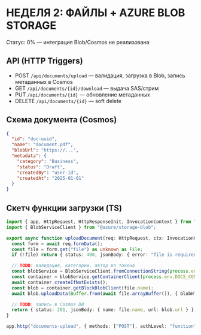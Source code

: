 # НЕДЕЛЯ 2: ФАЙЛЫ + AZURE BLOB STORAGE

Статус: 0% — интеграция Blob/Cosmos не реализована

## API (HTTP Triggers)

- POST `/api/documents/upload` — валидация, загрузка в Blob, запись метаданных в Cosmos
- GET `/api/documents/{id}/download` — выдача SAS/стрим
- PUT `/api/documents/{id}` — обновление метаданных
- DELETE `/api/documents/{id}` — soft delete

## Схема документа (Cosmos)

```json
{
  "id": "doc-uuid",
  "name": "document.pdf",
  "blobUrl": "https://...",
  "metadata": {
    "category": "Business",
    "status": "Draft",
    "createdBy": "user-id",
    "createdAt": "2025-01-01"
  }
}
```

## Скетч функции загрузки (TS)

```ts
import { app, HttpRequest, HttpResponseInit, InvocationContext } from "@azure/functions";
import { BlobServiceClient } from "@azure/storage-blob";

export async function uploadDocument(req: HttpRequest, ctx: InvocationContext): Promise<HttpResponseInit> {
  const form = await req.formData();
  const file = form.get("file") as unknown as File;
  if (!file) return { status: 400, jsonBody: { error: "file is required" } };

  // TODO: валидация, категории, автор из токена
  const blobService = BlobServiceClient.fromConnectionString(process.env.AZURE_STORAGE_CONNECTION_STRING!);
  const container = blobService.getContainerClient(process.env.DOCS_CONTAINER || "documents");
  await container.createIfNotExists();
  const blob = container.getBlockBlobClient(file.name);
  await blob.uploadData(Buffer.from(await file.arrayBuffer()), { blobHTTPHeaders: { blobContentType: file.type || "application/octet-stream" } });

  // TODO: запись в Cosmos DB
  return { status: 201, jsonBody: { name: file.name, url: blob.url } };
}

app.http("documents-upload", { methods: ["POST"], authLevel: "function", handler: uploadDocument });
```


